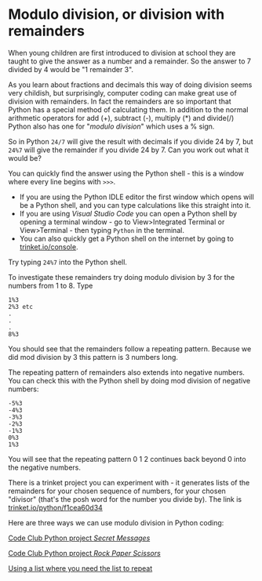 # Modulo division, or division with remainders


When young children are first introduced to division at school they are taught to give the answer as a number and a remainder. So the answer to 7 divided by 4 would be "1 remainder 3".

As you learn about fractions and decimals this way of doing division seems very childish, but surprisingly, computer coding can make great use of division with remainders. In fact the remainders are so important that Python has a special method of calculating them. In addition to the normal arithmetic operators for add (+), subtract (-), multiply (\*) and divide(/) Python also has one for "*modulo division*" which uses a % sign.

So in Python ```24/7``` will give the result with decimals if you divide 24 by 7, but ```24%7``` will give the remainder if you divide 24 by 7. Can you work out what it would be?

You can quickly find the answer using the Python shell - this is a window where every line begins with ```>>>```. 

* If you are using the Python IDLE editor the first window which opens will be a Python shell, and you can type calculations like this straight into it. 
* If you are using *Visual Studio Code* you can open a Python shell by opening a terminal window - go to View>Integrated Terminal or View>Terminal - then typing ```Python``` in the terminal.
* You can also quickly get a Python shell on the internet by going to [trinket.io/console](https://trinket.io/console).

Try typing ```24%7``` into the Python shell.

To investigate these remainders try doing modulo division by 3 for the numbers from 1 to 8. Type
```
1%3
2%3 etc
.
.
.
8%3
```

You should see that the remainders follow a repeating pattern. Because we did mod division by 3 this pattern is 3 numbers long.

The repeating pattern of remainders also extends into negative numbers. You can check this with the Python shell by doing mod division of negative numbers:
```
-5%3
-4%3
-3%3
-2%3
-1%3
0%3
1%3
```

You will see that the repeating pattern 0 1 2 continues back beyond 0 into the negative numbers.

There is a trinket project you can experiment with - it generates lists of the remainders for your chosen sequence of numbers, for your chosen "divisor" (that's the posh word for the number you divide by). The link is
[trinket.io/python/f1cea60d34](https://trinket.io/python/f1cea60d34)

Here are three ways we can use modulo division in Python coding:

[Code Club Python project *Secret Messages*](Example1.md)

[Code Club Python project *Rock Paper Scissors*](Example2.md)

[Using a list where you need the list to repeat](Example3.md)

